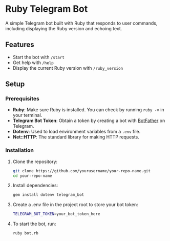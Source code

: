 # Ruby Telegram Bot

A simple Telegram bot built with Ruby that responds to user commands, including displaying the Ruby version and echoing text.

## Features
- Start the bot with `/start`
- Get help with `/help`
- Display the current Ruby version with `/ruby_version`

## Setup

### Prerequisites
- **Ruby**: Make sure Ruby is installed. You can check by running `ruby -v` in your terminal.
- **Telegram Bot Token**: Obtain a token by creating a bot with [BotFather](https://core.telegram.org/bots#botfather) on Telegram.
- **Dotenv**: Used to load environment variables from a `.env` file.
- **Net::HTTP**: The standard library for making HTTP requests.

### Installation
1. Clone the repository:

   ```bash
   git clone https://github.com/yourusername/your-repo-name.git
   cd your-repo-name
2. Install dependencies:

    ```bash
    gem install dotenv telegram_bot
3. Create a .env file in the project root to store your bot token:
    ```bash
    TELEGRAM_BOT_TOKEN=your_bot_token_here
4. To start the bot, run:
    ```bash
    ruby bot.rb
